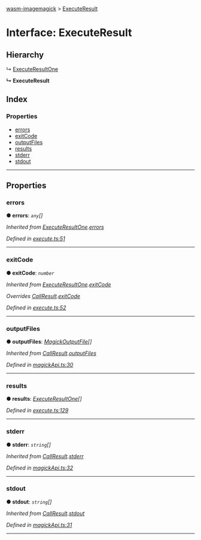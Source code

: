 [wasm-imagemagick](../README.md) > [ExecuteResult](../interfaces/executeresult.md)

# Interface: ExecuteResult

## Hierarchy

↳  [ExecuteResultOne](executeresultone.md)

**↳ ExecuteResult**

## Index

### Properties

* [errors](executeresult.md#errors)
* [exitCode](executeresult.md#exitcode)
* [outputFiles](executeresult.md#outputfiles)
* [results](executeresult.md#results)
* [stderr](executeresult.md#stderr)
* [stdout](executeresult.md#stdout)

---

## Properties

<a id="errors"></a>

###  errors

**● errors**: *`any`[]*

*Inherited from [ExecuteResultOne](executeresultone.md).[errors](executeresultone.md#errors)*

*Defined in [execute.ts:51](https://github.com/KnicKnic/WASM-ImageMagick/blob/7684a1c/src/execute.ts#L51)*

___
<a id="exitcode"></a>

###  exitCode

**● exitCode**: *`number`*

*Inherited from [ExecuteResultOne](executeresultone.md).[exitCode](executeresultone.md#exitcode)*

*Overrides [CallResult](callresult.md).[exitCode](callresult.md#exitcode)*

*Defined in [execute.ts:52](https://github.com/KnicKnic/WASM-ImageMagick/blob/7684a1c/src/execute.ts#L52)*

___
<a id="outputfiles"></a>

###  outputFiles

**● outputFiles**: *[MagickOutputFile](magickoutputfile.md)[]*

*Inherited from [CallResult](callresult.md).[outputFiles](callresult.md#outputfiles)*

*Defined in [magickApi.ts:30](https://github.com/KnicKnic/WASM-ImageMagick/blob/7684a1c/src/magickApi.ts#L30)*

___
<a id="results"></a>

###  results

**● results**: *[ExecuteResultOne](executeresultone.md)[]*

*Defined in [execute.ts:129](https://github.com/KnicKnic/WASM-ImageMagick/blob/7684a1c/src/execute.ts#L129)*

___
<a id="stderr"></a>

###  stderr

**● stderr**: *`string`[]*

*Inherited from [CallResult](callresult.md).[stderr](callresult.md#stderr)*

*Defined in [magickApi.ts:32](https://github.com/KnicKnic/WASM-ImageMagick/blob/7684a1c/src/magickApi.ts#L32)*

___
<a id="stdout"></a>

###  stdout

**● stdout**: *`string`[]*

*Inherited from [CallResult](callresult.md).[stdout](callresult.md#stdout)*

*Defined in [magickApi.ts:31](https://github.com/KnicKnic/WASM-ImageMagick/blob/7684a1c/src/magickApi.ts#L31)*

___


